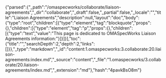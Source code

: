 {"parsed":{"_path":"/omaspecworks/collaborate/liaison-agreements","_dir":"collaborate","_draft":false,"_partial":false,"_locale":"","title":"Liaison Agreements","description":null,"layout":"doc","body":{"type":"root","children":[{"type":"element","tag":"blockquote","props":{},"children":[{"type":"element","tag":"p","props":{},"children":[{"type":"text","value":"This page is dedicated to OMASpecWorks Liaison Agreements information:"}]}]}],"toc":{"title":"","searchDepth":2,"depth":2,"links":[]}},"_type":"markdown","_id":"content:1.omaspecworks:3.collaborate:20.liaison-agreements:index.md","_source":"content","_file":"1.omaspecworks/3.collaborate/20.liaison-agreements/index.md","_extension":"md"},"hash":"4pavkBsO8m"}